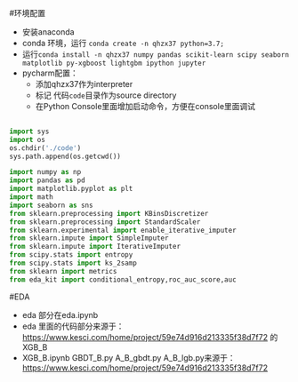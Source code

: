 #环境配置
* 安装anaconda
* conda 环境，运行 `conda create -n qhzx37 python=3.7; `
* 运行`conda install -n qhzx37 numpy pandas scikit-learn scipy seaborn matplotlib py-xgboost lightgbm ipython jupyter`
* pycharm配置：
    * 添加qhzx37作为interpreter
    * 标记 代码`code`目录作为source directory
    * 在Python Console里面增加启动命令，方便在console里面调试
```python
      
import sys
import os
os.chdir('./code')
sys.path.append(os.getcwd())

import numpy as np
import pandas as pd
import matplotlib.pyplot as plt
import math
import seaborn as sns
from sklearn.preprocessing import KBinsDiscretizer
from sklearn.preprocessing import StandardScaler
from sklearn.experimental import enable_iterative_imputer
from sklearn.impute import SimpleImputer
from sklearn.impute import IterativeImputer
from scipy.stats import entropy
from scipy.stats import ks_2samp
from sklearn import metrics
from eda_kit import conditional_entropy,roc_auc_score,auc
```

#EDA
* eda 部分在eda.ipynb
* eda 里面的代码部分来源于： https://www.kesci.com/home/project/59e74d916d213335f38d7f72 的XGB_B
* XGB_B.ipynb GBDT_B.py A_B_gbdt.py A_B_lgb.py来源于： https://www.kesci.com/home/project/59e74d916d213335f38d7f72